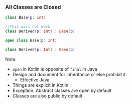 ### All Classes are Closed

```kotlin
class Base(p: Int)

//This will not work
class Derived(p: Int) : Base(p) 
```

```kotlin
open class Base(p: Int)

class Derived(p: Int) : Base(p)
```

Note:
+ `open` in Kotlin is opposite of `final` in Java
+ Design and document for inheritance or else prohibit it.
    + Effective Java
+ Things are explicit in Kotlin
+ Exception: Abstract classes are open by default
+ Classes are also public by default